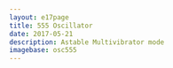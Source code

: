 ```yaml
---
layout: e17page
title: 555 Oscillator
date: 2017-05-21
description: Astable Multivibrator mode
imagebase: osc555
---
```


